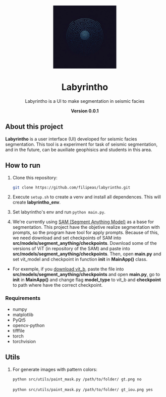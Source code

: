 <p align="center">
  <img src="src/assets/logo.jpeg" alt="Labyrintho Logo" width="200" />
</p>

<h1 align="center">Labyrintho</h1>

<p align="center">
  Labyrintho is a UI to make segmentation in seismic facies
</p>
<p align="center">
  <strong>Version 0.0.1</strong>
</p>

## About this project

**Labyrintho** is a user interface (UI) developed for seismic facies segmentation. This tool is a experiment for task of seismic segmentation, and in the future, can be auxiliate geophisics and students in this area.

## How to run
1. Clone this repository:
   ```bash
   git clone https://github.com/filipeas/labyrintho.git

2. Execute ``` setup.sh ``` to create a venv and install all dependences. This will create **labyrintho_env**.

3. Set labyrintho's env and run ``` python main.py ```.

4. We're currently using [SAM (Segment Anything Model)](https://github.com/facebookresearch/segment-anything) as a base for segmentation. This project have the objetive realize segmentation with prompts, so the program have tool for apply prompts. Because of this, we need download and set checkpoints of SAM into **src/models/segment_anything/checkpoints**. Download some of the versions of ViT (in repository of the SAM) and paste into **src/models/segment_anything/checkpoints**. Then, open **main.py** and set vit_model and checkpoint in function **__init__** in **MainApp()** class.
- For exemple, if you [download vit_b](https://github.com/facebookresearch/segment-anything?tab=readme-ov-file#model-checkpoints), paste the file into **src/models/segment_anything/checkpoints** and open **main.py**, go to **__init__** in **MainApp()** and change flag **model_type** to vit_b and **checkpoint** to path where have the correct checkpoint.

### Requirements
- numpy
- matplotlib
- PyQt5
- opencv-python
- tifffile
- torch
- torchvision

## Utils
1. For generate images with pattern colors:
    ```bash
    python src/utils/paint_mask.py /path/to/folder/ gt.png no

    python src/utils/paint_mask.py /path/to/folder/ gt_iou.png yes 
